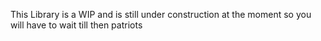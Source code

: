 This Library is a WIP and is still under construction at the moment so you will have to wait till then patriots